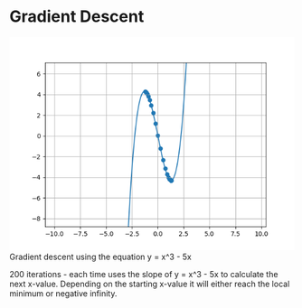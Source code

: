 # Gradient Descent
![](gradient_descent.png)
Gradient descent using the equation y = x^3 - 5x

200 iterations - each time uses the slope of y = x^3 - 5x to calculate the next x-value. 
Depending on the starting x-value it will either reach the local minimum or negative infinity.
